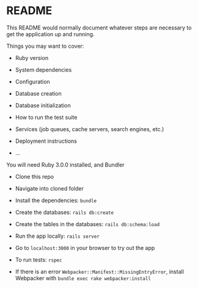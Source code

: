# README

This README would normally document whatever steps are necessary to get the
application up and running.

Things you may want to cover:

* Ruby version

* System dependencies

* Configuration

* Database creation

* Database initialization

* How to run the test suite

* Services (job queues, cache servers, search engines, etc.)

* Deployment instructions

* ...

You will need Ruby 3.0.0 installed, and Bundler
* Clone this repo
* Navigate into cloned folder
* Install the dependencies: `bundle`
  
* Create the databases: `rails db:create`
* Create the tables in the databases: `rails db:schema:load`
  
* Run the app locally: `rails server`
* Go to `localhost:3000` in your browser to try out the app

* To run tests: `rspec`
* If there is an error `Webpacker::Manifest::MissingEntryError`, install Webpacker with `bundle exec rake webpacker:install`
